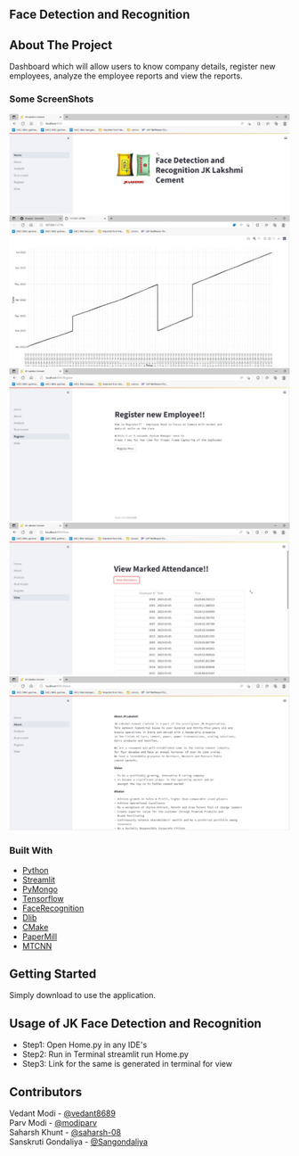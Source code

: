## Face Detection and Recognition

<!-- ABOUT THE PROJECT -->
## About The Project

Dashboard which will allow users to know company details, register new employees, analyze the employee reports and view the reports.

### Some ScreenShots
![](images/1.jpg)
![](images/2.jpg)
![](images/3.jpg)
![](images/4.jpg)
![](images/5.jpg)

### Built With


* [Python](https://www.python.org/downloads/)
* [Streamlit](https://docs.streamlit.io/library/get-started/installation)
* [PyMongo](https://pypi.org/project/pymongo/)
* [Tensorflow](https://www.tensorflow.org/install)
* [FaceRecognition](https://pypi.org/project/face-recognition/)
* [Dlib](https://github.com/sachadee/Dlib)
* [CMake](https://pypi.org/project/cmake/)
* [PaperMill](https://papermill.readthedocs.io/en/latest/)
* [MTCNN](https://pypi.org/project/mtcnn/)


<!-- GETTING STARTED -->
## Getting Started

Simply download to use the application.


<!-- USAGE EXAMPLES -->
## Usage of JK Face Detection and Recognition
  <ul>
    <li>Step1: Open Home.py in any IDE's</li>
    <li>Step2: Run in Terminal streamlit run Home.py </li>
    <li>Step3: Link for the same is generated in terminal for view </li>
 </ul>

## Contributors
Vedant Modi - [@vedant8689](https://github.com/vedant8689) <br>
Parv Modi - [@modiparv](https://github.com/modiparv) <br>
Saharsh Khunt - [@saharsh-08](https://github.com/saharsh-08) <br>
Sanskruti Gondaliya - [@Sangondaliya](https://github.com/Sangondaliya) <br>
